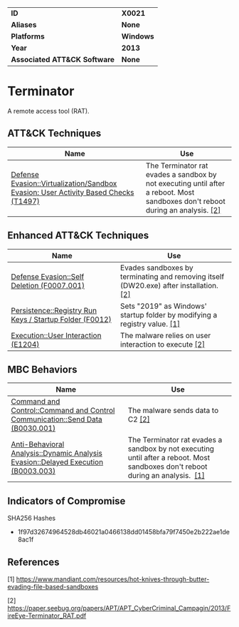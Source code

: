 
<table>
<tr>
<td><b>ID</b></td>
<td><b>X0021</b></td>
</tr>
<tr>
<td><b>Aliases</b></td>
<td><b>None</b></td>
</tr>
<tr>
<td><b>Platforms</b></td>
<td><b>Windows</b></td>
</tr>
<tr>
<td><b>Year</b></td>
<td><b>2013</b></td>
</tr>
<tr>
<td><b>Associated ATT&CK Software</b></td>
<td><b>None</b></td>
</tr>
</table>


Terminator
==========
A remote access tool (RAT).


ATT&CK Techniques
-----------------
|Name|Use|
|---|---|
|[Defense Evasion::Virtualization/Sandbox Evasion: User Activity Based Checks (T1497)](https://attack.mitre.org/techniques/T1497/)|The Terminator rat evades a sandbox by not executing until after a reboot. Most sandboxes don't reboot during an analysis. [[2]](#2)|

Enhanced ATT&CK Techniques
---------
|Name|Use|
|---|---|
|[Defense Evasion::Self Deletion (F0007.001)](../defense-evasion/self-deletion.md)|Evades sandboxes by terminating and removing itself (DW20.exe) after installation. [[2]](#2)|
|[Persistence::Registry Run Keys / Startup Folder (F0012)](../persistence/registry-run-keys-startup-folder.md)|Sets "2019" as Windows' startup folder by modifying a registry value. [[1]](#1)|
|[Execution::User Interaction (E1204)](../execution/user-execution.md)|The malware relies on user interaction to execute [[2]](#2)|


MBC Behaviors
---------
|Name|Use|
|---|---|
|[Command and Control::Command and Control Communication::Send Data (B0030.001)](../command-and-control/c2-communication.md)|The malware sends data to C2 [[2]](#2)|
|[Anti-Behavioral Analysis::Dynamic Analysis Evasion::Delayed Execution (B0003.003)](../anti-behavioral-analysis/dynamic-analysis-evasion.md)|The Terminator rat evades a sandbox by not executing until after a reboot. Most sandboxes don't reboot during an analysis.  [[1]](#1)|

Indicators of Compromise
------------------------
SHA256 Hashes
- 1f97d32674964528db46021a0466138dd01458bfa79f7450e2b222ae1de8ac1f

## References

<a name="1">[1]</a> https://www.mandiant.com/resources/hot-knives-through-butter-evading-file-based-sandboxes

<a name="2">[2]</a> https://paper.seebug.org/papers/APT/APT_CyberCriminal_Campagin/2013/FireEye-Terminator_RAT.pdf
